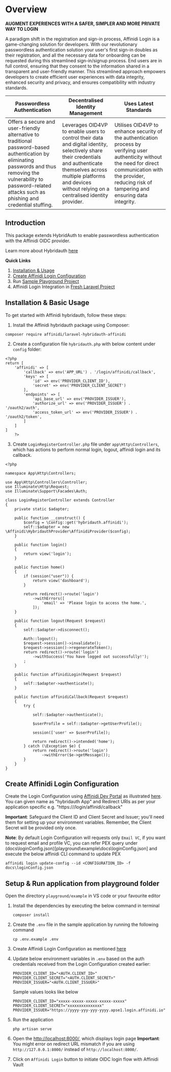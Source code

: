 # Overview

**AUGMENT EXPERIENCES WITH A SAFER, SIMPLER AND MORE PRIVATE WAY TO LOGIN**

A paradigm shift in the registration and sign-in process, Affinidi Login is a game-changing solution for developers. With our revolutionary passwordless authentication solution your user's first sign-in doubles as their registration, and all the necessary data for onboarding can be requested during this streamlined sign-in/signup process. End users are in full control, ensuring that they consent to the information shared in a transparent and user-friendly manner. This streamlined approach empowers developers to create efficient user experiences with data integrity, enhanced security and privacy, and ensures compatibility with industry standards.

| Passwordless Authentication | Decentralised Identity Management | Uses Latest Standards |
|---|---|---|
| Offers a secure and user-friendly alternative to traditional password-based authentication by eliminating passwords and thus removing the vulnerability to password-related attacks such as phishing and credential stuffing. | Leverages OID4VP to enable users to control their data and digital identity, selectively share their credentials and authenticate themselves across multiple platforms and devices without relying on a centralised identity provider. | Utilises OID4VP to enhance security of the authentication process by verifying user authenticity without the need for direct communication with the provider, reducing risk of tampering and ensuring data integrity. |

## Introduction

This package extends HybridAuth to enable passwordless authentication with the Affinidi OIDC provider.

Learn more about Hybridauth [here](https://hybridauth.github.io/)

**Quick Links**
1. [Installation & Usage](#installation--basic-usage)
2. [Create Affinidi Login Configuration](#create-affinidi-login-configuration)
3. Run [Sample Playground Project](#setup--run-application-from-playground-folder)
4. Affinidi Login Integration in [Fresh Laravel Project](/docs/Fresh-Laravel-HybridAuth.md)

## Installation & Basic Usage

To get started with Affinidi hybridauth, follow these steps:

1. Install the Affinidi hybridauth package using Composer:

```
composer require affinidi/laravel-hybridauth-affinidi
```

2. Create a configuration file `hybridauth.php` with below content under `config` folder:

```
<?php
return [
    'affinidi' => [
        'callback' => env('APP_URL') . '/login/affinidi/callback',
        'keys' => [
            'id' => env('PROVIDER_CLIENT_ID'),
            'secret' => env('PROVIDER_CLIENT_SECRET')
        ],
        'endpoints' => [
            'api_base_url' => env('PROVIDER_ISSUER'),
            'authorize_url' => env('PROVIDER_ISSUER') . '/oauth2/auth',
            'access_token_url' => env('PROVIDER_ISSUER') . '/oauth2/token',
        ]
    ]
]
    ?>
```

3. Create `LoginRegisterController.php` file under `app\Http\Controllers`, which has actions to perform normal login, logout, affinidi login and its callback.

```
<?php

namespace App\Http\Controllers;

use App\Http\Controllers\Controller;
use Illuminate\Http\Request;
use Illuminate\Support\Facades\Auth;

class LoginRegisterController extends Controller
{
    private static $adapter;

    public function __construct() {
        $config = \Config::get('hybridauth.affinidi');
        self::$adapter = new \Affinidi\HybridauthProvider\AffinidiProvider($config);
    }

    public function login()
    {
        return view('login');
    }

    public function home()
    {
        if (session("user")) {
            return view('dashboard');
        }

        return redirect()->route('login')
            ->withErrors([
                'email' => 'Please login to access the home.',
            ]);
    }

    public function logout(Request $request)
    {   
        self::$adapter->disconnect();

        Auth::logout();
        $request->session()->invalidate();
        $request->session()->regenerateToken();
        return redirect()->route('login')
            ->withSuccess('You have logged out successfully!');
        ;
    }

    public function affinidiLogin(Request $request)
    {
        self::$adapter->authenticate();
    }

    public function affinidiCallback(Request $request)
    {
        try {

            self::$adapter->authenticate();

            $userProfile = self::$adapter->getUserProfile();

            session(['user' => $userProfile]);

            return redirect()->intended('home');
        } catch (\Exception $e) {
            return redirect()->route('login')
                ->withError($e->getMessage());
        }
    }
}

```

## Create Affinidi Login Configuration

Create the Login Configuration using [Affinidi Dev Portal](https://portal.affinidi.com/) as illustrated [here](https://docs.affinidi.com/docs/affinidi-login/login-configuration/#using-affinidi-portal). You can given name as "hybridauth App" and Redirect URIs as per your application specific e.g. "https://<domain-name>/login/affinidi/callback"

**Important**: Safeguard the Client ID and Client Secret and Issuer; you'll need them for setting up your environment variables. Remember, the Client Secret will be provided only once.

**Note**: By default Login Configuration will requests only `Email VC`, if you want to request email and profile VC, you can refer PEX query under (docs\loginConfig.json)[playground\example\docs\loginConfig.json] and execute the below affinidi CLI command to update PEX
```
affinidi login update-config --id <CONFIGURATION_ID> -f docs\loginConfig.json
```

## Setup & Run application from playground folder

Open the directory `playground/example` in VS code or your favourite editor

 1. Install the dependencies by executing the below command in terminal
    ```
    composer install
    ```
 2. Create the `.env` file in the sample application by running the following command
    ```
    cp .env.example .env
    ```
 3. Create Affinidi Login Configuration as mentioned [here](#create-affinidi-login-configuration)
 
 4. Update below environment variables in `.env` based on the auth credentials received from the Login Configuration created earlier:
    ```
    PROVIDER_CLIENT_ID="<AUTH.CLIENT_ID>"
    PROVIDER_CLIENT_SECRET="<AUTH.CLIENT_SECRET>"
    PROVIDER_ISSUER="<AUTH.CLIENT_ISSUER>"
    ```
    Sample values looks like below
    ```
    PROVIDER_CLIENT_ID="xxxxx-xxxxx-xxxxx-xxxxx-xxxxx"
    PROVIDER_CLIENT_SECRET="xxxxxxxxxxxxxxx"
    PROVIDER_ISSUER="https://yyyy-yyy-yyy-yyyy.apse1.login.affinidi.io"
    ```
5. Run the application
    ```
    php artisan serve
    ```
6. Open the [http://localhost:8000/](http://localhost:8000/), which displays login page 
    **Important**: You might error on redirect URL mismatch if you are using `http://127.0.0.1:8000/` instead of `http://localhost:8000/`. 
7. Click on `Affinidi Login` button to initiate OIDC login flow with Affinidi Vault
